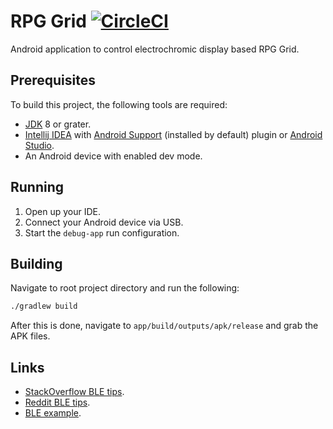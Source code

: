 # RPG Grid [![CircleCI](https://circleci.com/gh/Edvinas01/dnd-grid.svg?style=svg&circle-token=6536e12c520e4c7231f7a4fd4e37d460a21ba614)](https://circleci.com/gh/Edvinas01/dnd-grid)
Android application to control electrochromic display based RPG Grid.

## Prerequisites
To build this project, the following tools are required:
* [JDK] 8 or grater.
* [Intellij IDEA] with [Android Support] (installed by default) plugin or 
[Android Studio].
* An Android device with enabled dev mode.

[JDK]: https://openjdk.java.net/install
[Intellij IDEA]: https://www.jetbrains.com/idea
[Android Support]: https://plugins.jetbrains.com/plugin/1792-android-support
[Android Studio]: https://developer.android.com/studio

## Running
1. Open up your IDE.
2. Connect your Android device via USB.
3. Start the `debug-app` run configuration.

## Building
Navigate to root project directory and run the following:
```bash
./gradlew build
```

After this is done, navigate to `app/build/outputs/apk/release` and grab the 
APK files.

## Links
* [StackOverflow BLE tips](https://stackoverflow.com/questions/17870189/android-4-3-bluetooth-low-energy-unstable).
* [Reddit BLE tips](https://www.reddit.com/r/androiddev/comments/4ofnbp/bluetooth_ble_development_is_miserable_on_android).
* [BLE example](https://github.com/Polidea/RxAndroidBle/blob/master/sample/src/main/java/com/polidea/rxandroidble2/sample/example2_connection/ConnectionExampleActivity.java).
